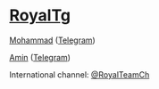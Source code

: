 # [RoyalTg](https://telegram.me/RoyalTg) 


[Mohammad](https://github.com/IDeactive) ([Telegram](https://telegram.me/IDeactive_Admin))

[Amin](https://github.com/Mrhalix) ([Telegram](https://telegram.me/Mrhalix))

 International channel: [@RoyalTeamCh](https://telegram.me/RoyalTeamCh)
